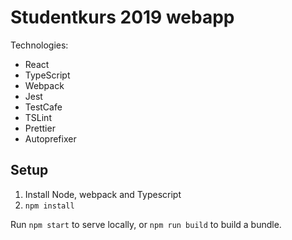 # Studentkurs 2019 webapp

Technologies:

- React
- TypeScript
- Webpack
- Jest
- TestCafe
- TSLint
- Prettier
- Autoprefixer

## Setup

1. Install Node, webpack and Typescript
2. `npm install`

Run `npm start` to serve locally, or `npm run build` to build a bundle.
